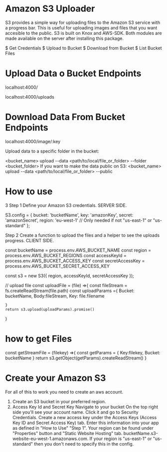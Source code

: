 # Amazon S3 Uploader

S3 provides a simple way for uploading files to the Amazon S3 service with a progress bar. This is useful for uploading images and files that you want accesible to the public. S3 is built on Knox and AWS-SDK. Both modules are made available on the server after installing this package.



$ Get Credentials
$ Upload to Bucket
$ Download from Bucket
$ List Bucket Files


# Upload Data o Bucket Endpoints
localhost:4000/

localhost:4000/uploads

# Download Data From Bucket Endpoints

localhost:4000/image/:key


Upload data to a specific folder in the bucket:

 <bucket_name> upload --data <path/to/local/file_or_folder> --folder <bucket_folder>
If you want to make the data public on S3:
 <bucket_name> upload --data <path/to/local/file_or_folder> --public
 
 
# How to use

3 Step 1
Define your Amazon S3 credentials. SERVER SIDE.

S3.config = {
  bucket: 'bucketName',
	key: 'amazonKey',
	secret: 'amazonSecret',
	region: 'eu-west-1' // Only needed if not "us-east-1" or "us-standard"
};

Step 2
Create a function to upload the files and a helper to see the uploads progress. CLIENT SIDE.


const bucketName  = process.env.AWS_BUCKET_NAME
const  region = process.env.AWS_BUCKET_REGIONS
const accessKeyId  = process.env.AWS_BUCKET_ACCESS_KEY
const  secretAccessKey = process.env.AWS_BUCKET_SECRET_ACCESS_KEY

const s3 = new S3({
    region, 
    accessKeyId,
    secretAccessKey
});


// upload file
const uploadFile = (file)  =>{
    const fileStream = fs.createReadStream(file.path)
    const uploadParams ={
        Bucket: bucketName,
        Body:fileStream,
        Key: file.filename

    }
    return s3.upload(uploadParams).promise()


}

# how to get Files


const getStreamFile = (filekey) =>{
    const getParams = {
        Key:filekey,
        Bucket: bucketName
    }
    return s3.getObject(getParams).createReadStream()
}



# Create your Amazon S3
For all of this to work you need to create an aws account.

1. Create an S3 bucket in your preferred region.
2. Access Key Id and Secret Key
Navigate to your bucket
On the top right side you'll see your account name. Click it and go to Security Credentials.
Create a new access key under the Access Keys (Access Key ID and Secret Access Key) tab.
Enter this information into your app as defined in "How to Use" "Step 1".
Your region can be found under "Properties" button and "Static Website Hosting" tab.
bucketName.s3-website-eu-west-1.amazonaws.com.
If your region is "us-east-1" or "us-standard" then you don't need to specify this in the config.
